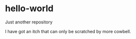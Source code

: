 # hello-world
Just another repository

I have got an itch that can only be scratched by more cowbell.
